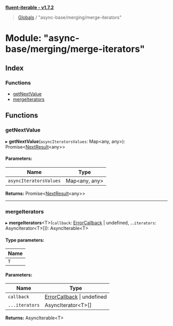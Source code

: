 **[fluent-iterable - v1.7.2](../README.md)**

> [Globals](../README.md) / "async-base/merging/merge-iterators"

# Module: "async-base/merging/merge-iterators"

## Index

### Functions

* [getNextValue](_async_base_merging_merge_iterators_.md#getnextvalue)
* [mergeIterators](_async_base_merging_merge_iterators_.md#mergeiterators)

## Functions

### getNextValue

▸ **getNextValue**(`asyncIteratorsValues`: Map\<any, any>): Promise\<[NextResult](../interfaces/_async_base_merging_merge_types_.nextresult.md)\<any>>

#### Parameters:

Name | Type |
------ | ------ |
`asyncIteratorsValues` | Map\<any, any> |

**Returns:** Promise\<[NextResult](../interfaces/_async_base_merging_merge_types_.nextresult.md)\<any>>

___

### mergeIterators

▸ **mergeIterators**\<T>(`callback`: [ErrorCallback](../interfaces/_types_base_.errorcallback.md) \| undefined, ...`iterators`: AsyncIterator\<T>[]): AsyncIterable\<T>

#### Type parameters:

Name |
------ |
`T` |

#### Parameters:

Name | Type |
------ | ------ |
`callback` | [ErrorCallback](../interfaces/_types_base_.errorcallback.md) \| undefined |
`...iterators` | AsyncIterator\<T>[] |

**Returns:** AsyncIterable\<T>
